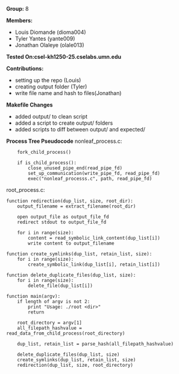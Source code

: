 **Group:** 8

**Members:**
- Louis Diomande (dioma004)
- Tyler Yantes (yante009)
- Jonathan Olaleye (olale013)

**Tested On:csel-kh1250-25.cselabs.umn.edu**

**Contributions:**
- setting up the repo (Louis)
- creating output folder (Tyler)
- write file name and hash to files(Jonathan)

**Makefile Changes**
- added output/ to clean script
- added a script to create output/ folders
- added scripts to diff between output/ and expected/

**Process Tree Pseudocode**
 nonleaf_process.c:

```
    fork_child_process()

    if is_child_process():
        close_unused_pipe_end(read_pipe_fd)
        set_up_communication(write_pipe_fd, read_pipe_fd)
        exec("nonleaf_processs.c", path, read_pipe_fd)

```

root_process.c:

```
function redirection(dup_list, size, root_dir):
    output_filename = extract_filename(root_dir)

    open output_file as output_file_fd
    redirect stdout to output_file_fd

    for i in range(size):
        content = read_symbolic_link_content(dup_list[i])
        write content to output_filename

function create_symlinks(dup_list, retain_list, size):
    for i in range(size):
        create_symbolic_link(dup_list[i], retain_list[i])

function delete_duplicate_files(dup_list, size):
    for i in range(size):
        delete_file(dup_list[i])

function main(argv):
    if length of argv is not 2:
        print "Usage: ./root <dir>"
        return

    root_directory = argv[1]
    all_filepath_hashvalue = read_data_from_child_process(root_directory)

    dup_list, retain_list = parse_hash(all_filepath_hashvalue)

    delete_duplicate_files(dup_list, size)
    create_symlinks(dup_list, retain_list, size)
    redirection(dup_list, size, root_directory)

```
